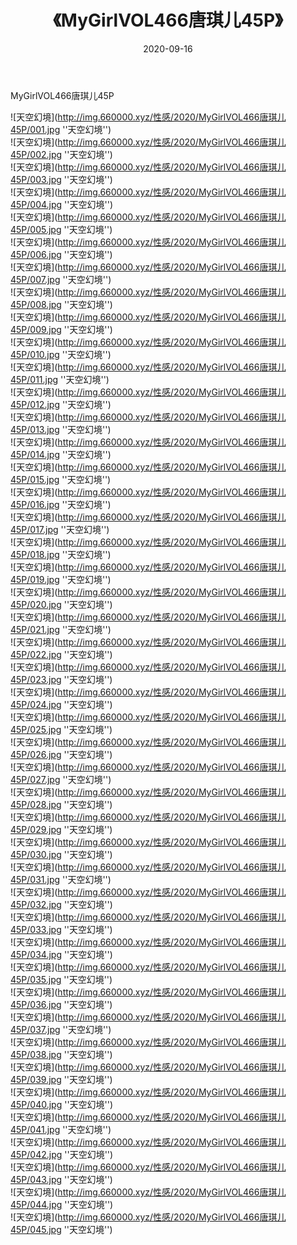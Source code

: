 ﻿---
layout: post
title:  《MyGirlVOL466唐琪儿45P》
date:   2020-09-16
img: http://img.660000.xyz/性感/2020/MyGirlVOL466唐琪儿45P/000.jpg
categories: [美女, 性感, 泳衣]
---

MyGirlVOL466唐琪儿45P



![天空幻境](http://img.660000.xyz/性感/2020/MyGirlVOL466唐琪儿45P/001.jpg ''天空幻境'') <br>
![天空幻境](http://img.660000.xyz/性感/2020/MyGirlVOL466唐琪儿45P/002.jpg ''天空幻境'') <br>
![天空幻境](http://img.660000.xyz/性感/2020/MyGirlVOL466唐琪儿45P/003.jpg ''天空幻境'') <br>
![天空幻境](http://img.660000.xyz/性感/2020/MyGirlVOL466唐琪儿45P/004.jpg ''天空幻境'') <br>
![天空幻境](http://img.660000.xyz/性感/2020/MyGirlVOL466唐琪儿45P/005.jpg ''天空幻境'') <br>
![天空幻境](http://img.660000.xyz/性感/2020/MyGirlVOL466唐琪儿45P/006.jpg ''天空幻境'') <br>
![天空幻境](http://img.660000.xyz/性感/2020/MyGirlVOL466唐琪儿45P/007.jpg ''天空幻境'') <br>
![天空幻境](http://img.660000.xyz/性感/2020/MyGirlVOL466唐琪儿45P/008.jpg ''天空幻境'') <br>
![天空幻境](http://img.660000.xyz/性感/2020/MyGirlVOL466唐琪儿45P/009.jpg ''天空幻境'') <br>
![天空幻境](http://img.660000.xyz/性感/2020/MyGirlVOL466唐琪儿45P/010.jpg ''天空幻境'') <br>
![天空幻境](http://img.660000.xyz/性感/2020/MyGirlVOL466唐琪儿45P/011.jpg ''天空幻境'') <br>
![天空幻境](http://img.660000.xyz/性感/2020/MyGirlVOL466唐琪儿45P/012.jpg ''天空幻境'') <br>
![天空幻境](http://img.660000.xyz/性感/2020/MyGirlVOL466唐琪儿45P/013.jpg ''天空幻境'') <br>
![天空幻境](http://img.660000.xyz/性感/2020/MyGirlVOL466唐琪儿45P/014.jpg ''天空幻境'') <br>
![天空幻境](http://img.660000.xyz/性感/2020/MyGirlVOL466唐琪儿45P/015.jpg ''天空幻境'') <br>
![天空幻境](http://img.660000.xyz/性感/2020/MyGirlVOL466唐琪儿45P/016.jpg ''天空幻境'') <br>
![天空幻境](http://img.660000.xyz/性感/2020/MyGirlVOL466唐琪儿45P/017.jpg ''天空幻境'') <br>
![天空幻境](http://img.660000.xyz/性感/2020/MyGirlVOL466唐琪儿45P/018.jpg ''天空幻境'') <br>
![天空幻境](http://img.660000.xyz/性感/2020/MyGirlVOL466唐琪儿45P/019.jpg ''天空幻境'') <br>
![天空幻境](http://img.660000.xyz/性感/2020/MyGirlVOL466唐琪儿45P/020.jpg ''天空幻境'') <br>
![天空幻境](http://img.660000.xyz/性感/2020/MyGirlVOL466唐琪儿45P/021.jpg ''天空幻境'') <br>
![天空幻境](http://img.660000.xyz/性感/2020/MyGirlVOL466唐琪儿45P/022.jpg ''天空幻境'') <br>
![天空幻境](http://img.660000.xyz/性感/2020/MyGirlVOL466唐琪儿45P/023.jpg ''天空幻境'') <br>
![天空幻境](http://img.660000.xyz/性感/2020/MyGirlVOL466唐琪儿45P/024.jpg ''天空幻境'') <br>
![天空幻境](http://img.660000.xyz/性感/2020/MyGirlVOL466唐琪儿45P/025.jpg ''天空幻境'') <br>
![天空幻境](http://img.660000.xyz/性感/2020/MyGirlVOL466唐琪儿45P/026.jpg ''天空幻境'') <br>
![天空幻境](http://img.660000.xyz/性感/2020/MyGirlVOL466唐琪儿45P/027.jpg ''天空幻境'') <br>
![天空幻境](http://img.660000.xyz/性感/2020/MyGirlVOL466唐琪儿45P/028.jpg ''天空幻境'') <br>
![天空幻境](http://img.660000.xyz/性感/2020/MyGirlVOL466唐琪儿45P/029.jpg ''天空幻境'') <br>
![天空幻境](http://img.660000.xyz/性感/2020/MyGirlVOL466唐琪儿45P/030.jpg ''天空幻境'') <br>
![天空幻境](http://img.660000.xyz/性感/2020/MyGirlVOL466唐琪儿45P/031.jpg ''天空幻境'') <br>
![天空幻境](http://img.660000.xyz/性感/2020/MyGirlVOL466唐琪儿45P/032.jpg ''天空幻境'') <br>
![天空幻境](http://img.660000.xyz/性感/2020/MyGirlVOL466唐琪儿45P/033.jpg ''天空幻境'') <br>
![天空幻境](http://img.660000.xyz/性感/2020/MyGirlVOL466唐琪儿45P/034.jpg ''天空幻境'') <br>
![天空幻境](http://img.660000.xyz/性感/2020/MyGirlVOL466唐琪儿45P/035.jpg ''天空幻境'') <br>
![天空幻境](http://img.660000.xyz/性感/2020/MyGirlVOL466唐琪儿45P/036.jpg ''天空幻境'') <br>
![天空幻境](http://img.660000.xyz/性感/2020/MyGirlVOL466唐琪儿45P/037.jpg ''天空幻境'') <br>
![天空幻境](http://img.660000.xyz/性感/2020/MyGirlVOL466唐琪儿45P/038.jpg ''天空幻境'') <br>
![天空幻境](http://img.660000.xyz/性感/2020/MyGirlVOL466唐琪儿45P/039.jpg ''天空幻境'') <br>
![天空幻境](http://img.660000.xyz/性感/2020/MyGirlVOL466唐琪儿45P/040.jpg ''天空幻境'') <br>
![天空幻境](http://img.660000.xyz/性感/2020/MyGirlVOL466唐琪儿45P/041.jpg ''天空幻境'') <br>
![天空幻境](http://img.660000.xyz/性感/2020/MyGirlVOL466唐琪儿45P/042.jpg ''天空幻境'') <br>
![天空幻境](http://img.660000.xyz/性感/2020/MyGirlVOL466唐琪儿45P/043.jpg ''天空幻境'') <br>
![天空幻境](http://img.660000.xyz/性感/2020/MyGirlVOL466唐琪儿45P/044.jpg ''天空幻境'') <br>
![天空幻境](http://img.660000.xyz/性感/2020/MyGirlVOL466唐琪儿45P/045.jpg ''天空幻境'') <br>